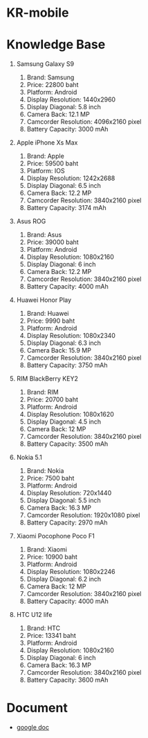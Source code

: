 # KR-mobile
# Knowledge Base
1. Samsung  Galaxy S9 
    1. Brand: Samsung
    2. Price: 22800 baht
    3. Platform: Android
    4. Display Resolution: 1440x2960
    5. Display Diagonal: 5.8 inch
    6. Camera Back: 12.1 MP
    7. Camcorder Resolution: 4096x2160 pixel
    8. Battery Capacity: 3000 mAh 
2. Apple iPhone Xs Max
    1. Brand: Apple
    2. Price: 59500 baht
    3. Platform: IOS
    4. Display Resolution: 1242x2688
    5. Display Diagonal: 6.5 inch
    6. Camera Back: 12.2 MP
    7. Camcorder Resolution: 3840x2160 pixel
    8. Battery Capacity: 3174 mAh 
3. Asus ROG
    1. Brand: Asus
    2. Price: 39000 baht
    3. Platform: Android
    4. Display Resolution: 1080x2160
    5. Display Diagonal: 6 inch
    6. Camera Back: 12.2 MP
    7. Camcorder Resolution: 3840x2160 pixel
    8. Battery Capacity: 4000 mAh 
4. Huawei Honor Play
    1. Brand: Huawei
    2. Price: 9990 baht
    3. Platform: Android
    4. Display Resolution: 1080x2340
    5. Display Diagonal: 6.3 inch
    6. Camera Back: 15.9 MP
    7. Camcorder Resolution: 3840x2160 pixel
    8. Battery Capacity: 3750 mAh 
5. RIM BlackBerry KEY2
    1. Brand: RIM
    2. Price: 20700 baht
    3. Platform: Android
    4. Display Resolution: 1080x1620
    5. Display Diagonal: 4.5 inch
    6. Camera Back: 12 MP
    7. Camcorder Resolution: 3840x2160 pixel
    8. Battery Capacity: 3500 mAh

6. Nokia 5.1
    1. Brand: Nokia
    2. Price: 7500 baht
    3. Platform: Android
    4. Display Resolution: 720x1440
    5. Display Diagonal: 5.5 inch
    6. Camera Back: 16.3 MP
    7. Camcorder Resolution: 1920x1080 pixel
    8. Battery Capacity: 2970 mAh

7. Xiaomi Pocophone Poco F1
    1. Brand: Xiaomi
    2. Price: 10900 baht
    3. Platform: Android
    4. Display Resolution: 1080x2246
    5. Display Diagonal: 6.2 inch
    6. Camera Back: 12 MP
    7. Camcorder Resolution: 3840x2160 pixel
    8. Battery Capacity: 4000 mAh

8. HTC U12 life
    1. Brand: HTC
    2. Price: 13341 baht
    3. Platform: Android
    4. Display Resolution: 1080x2160
    5. Display Diagonal: 6 inch
    6. Camera Back: 16.3 MP
    7. Camcorder Resolution: 3840x2160 pixel
    8. Battery Capacity: 3600 mAh

# Document
- [google doc](https://docs.google.com/document/d/1Rsldl2m5PCSEdpdhAhuH03pb5OOqUoyPDk5U9xL7_ic/edit?usp=sharing)
